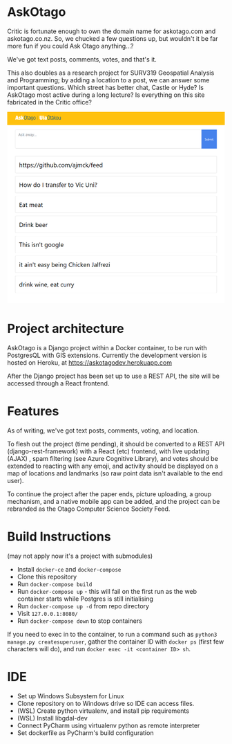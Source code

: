# AskOtago

Critic is fortunate enough to own the domain name for askotago.com and 
askotago.co.nz. So, we chucked a few questions up, but wouldn't it be far more
fun if you could Ask Otago anything...?

We've got text posts, comments, votes, and that's it.

This also doubles as a research project for SURV319 Geospatial Analysis and
Programming; by adding a location to a post, we can answer some important
questions. Which street has better chat, Castle or Hyde? Is AskOtago most
active during a long lecture? Is everything on this site fabricated in the
Critic office?

![](documentation/homepage.png)



# Project architecture

AskOtago is a Django project within a Docker container, to be run
with PostgresQL with GIS extensions. Currently the development version is
hosted on Heroku, at https://askotagodev.herokuapp.com

After the Django project has been set up to use a REST API, the site will be
accessed through a React frontend.

# Features

As of writing, we've got text posts, comments, voting, and location.

To flesh out the project (time pending), it should be converted to a REST API
(django-rest-framework) with a React (etc) frontend, with live updating (AJAX)
, spam filtering (see Azure Cognitive Library), and votes should be extended
to reacting with any emoji, and activity should be displayed on a map of
locations and landmarks (so raw point data isn't available to the end user).

To continue the project after the paper ends, picture uploading, a group
mechanism, and a native mobile app can be added, and the project can be
rebranded as the Otago Computer Science Society Feed.


# Build Instructions

(may not apply now it's a project with submodules)

* Install `docker-ce` and `docker-compose`
* Clone this repository
* Run `docker-compose build`
* Run `docker-compose up` - this will fail on the first run as the web
    container starts while Postgres is still initialising
* Run `docker-compose up -d` from repo directory
* Visit `127.0.0.1:8080/`
* Run `docker-compose down` to stop containers

If you need to exec in to the container, to run a command such as
`python3 manage.py createsuperuser`, gather the container ID with `docker ps`
(first few characters will do), and run `docker exec -it <container ID> sh`.

# IDE

* Set up Windows Subsystem for Linux
* Clone repository on to Windows drive so IDE can access files.
* (WSL) Create python virtualenv, and install pip requirements
* (WSL) Install libgdal-dev
* Connect PyCharm using virtualenv python as remote interpreter
* Set dockerfile as PyCharm's build configuration
